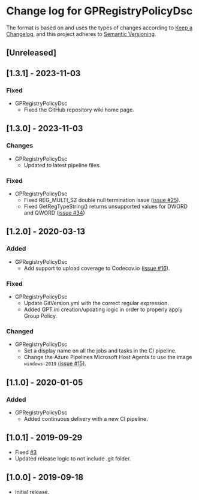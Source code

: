 # Change log for GPRegistryPolicyDsc

The format is based on and uses the types of changes according to [Keep a Changelog](https://keepachangelog.com/en/1.0.0/),
and this project adheres to [Semantic Versioning](https://semver.org/spec/v2.0.0.html).

## [Unreleased]

## [1.3.1] - 2023-11-03

### Fixed

- GPRegistryPolicyDsc
  - Fixed the GitHub repository wiki home page.

## [1.3.0] - 2023-11-03

### Changes

- GPRegistryPolicyDsc
  - Updated to latest pipeline files.

### Fixed

- GPRegistryPolicyDsc
  - Fixed REG_MULTI_SZ double null termination issue ([issue #25](https://github.com/dsccommunity/GPRegistryPolicyDsc/issues/25)).
  - Fixed GetRegTypeString() returns unsupported values for DWORD and QWORD ([issue #34](https://github.com/dsccommunity/GPRegistryPolicyDsc/issues/34))

## [1.2.0] - 2020-03-13

### Added

- GPRegistryPolicyDsc
  - Add support to upload coverage to Codecov.io ([issue #16](https://github.com/dsccommunity/GPRegistryPolicyDsc/issues/16)).

### Fixed

- GPRegistryPolicyDsc
  - Update GitVersion.yml with the correct regular expression.
  - Added GPT.ini creation/updating logic in order to properly apply Group Policy.

### Changed

- GPRegistryPolicyDsc
  - Set a display name on all the jobs and tasks in the CI pipeline.
  - Change the Azure Pipelines Microsoft Host Agents to use the image 
    `windows-2019` ([issue #15](https://github.com/dsccommunity/GPRegistryPolicyDsc/issues/15)).

## [1.1.0] - 2020-01-05

### Added

- GPRegistryPolicyDsc
  - Added continuous delivery with a new CI pipeline.

## [1.0.1] - 2019-09-29

- Fixed [#3](https://github.com/dsccommunity/GPRegistryPolicyDsc/issues/3)
- Updated release logic to not include .git folder.

## [1.0.0] - 2019-09-18

- Initial release.

